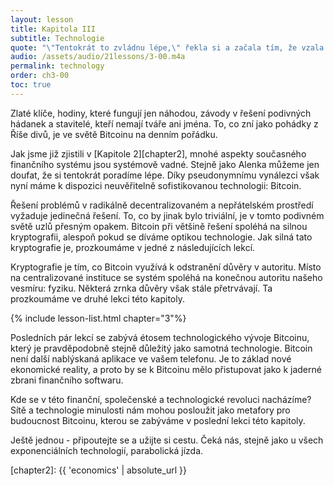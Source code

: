 ```yaml
---
layout: lesson
title: Kapitola III
subtitle: Technologie
quote: "\"Tentokrát to zvládnu lépe,\" řekla si a začala tím, že vzala malý zlatý klíč a odemkla dveře vedoucí do zahrady."
audio: /assets/audio/21lessons/3-00.m4a
permalink: technology
order: ch3-00
toc: true
---
```


Zlaté klíče, hodiny, které fungují jen náhodou, závody v řešení podivných hádanek 
a stavitelé, kteří nemají tváře ani jména. To, co zní jako pohádky z Říše divů, 
je ve světě Bitcoinu na denním pořádku.

Jak jsme již zjistili v [Kapitole 2][chapter2], mnohé aspekty současného 
finančního systému jsou systémově vadné. Stejně jako Alenka můžeme jen doufat, 
že si tentokrát poradíme lépe. Díky pseudonymnímu vynálezci však nyní máme 
k dispozici neuvěřitelně sofistikovanou technologii: Bitcoin.

Řešení problémů v radikálně decentralizovaném a nepřátelském prostředí vyžaduje 
jedinečná řešení. To, co by jinak bylo triviální, je v tomto podivném světě uzlů 
přesným opakem. Bitcoin při většině řešení spoléhá na silnou kryptografii, 
alespoň pokud se díváme optikou technologie. Jak silná tato kryptografie je, 
prozkoumáme v jedné z následujících lekcí.

Kryptografie je tím, co Bitcoin využívá k odstranění důvěry v autoritu. Místo 
na centralizované instituce se systém spoléhá na konečnou autoritu našeho 
vesmíru: fyziku. Některá zrnka důvěry však stále přetrvávají. Ta prozkoumáme 
ve druhé lekci této kapitoly.

{% include lesson-list.html chapter="3"%}

Posledních pár lekcí se zabývá étosem technologického vývoje Bitcoinu, který je 
pravděpodobně stejně důležitý jako samotná technologie. Bitcoin není další 
nablýskaná aplikace ve vašem telefonu. Je to základ nové ekonomické reality, 
a proto by se k Bitcoinu mělo přistupovat jako k jaderné zbrani finančního softwaru.

Kde se v této finanční, společenské a technologické revoluci nacházíme? Sítě 
a technologie minulosti nám mohou posloužit jako metafory pro budoucnost Bitcoinu, 
kterou se zabýváme v poslední lekci této kapitoly.

Ještě jednou - připoutejte se a užijte si cestu. Čeká nás, stejně jako u všech 
exponenciálních technologií, parabolická jízda.

<!-- Internal -->
[chapter2]: {{ 'economics' | absolute_url }}

<!-- Wikipedia -->
[alice]: https://en.wikipedia.org/wiki/Alice%27s_Adventures_in_Wonderland
[carroll]: https://en.wikipedia.org/wiki/Lewis_Carroll
